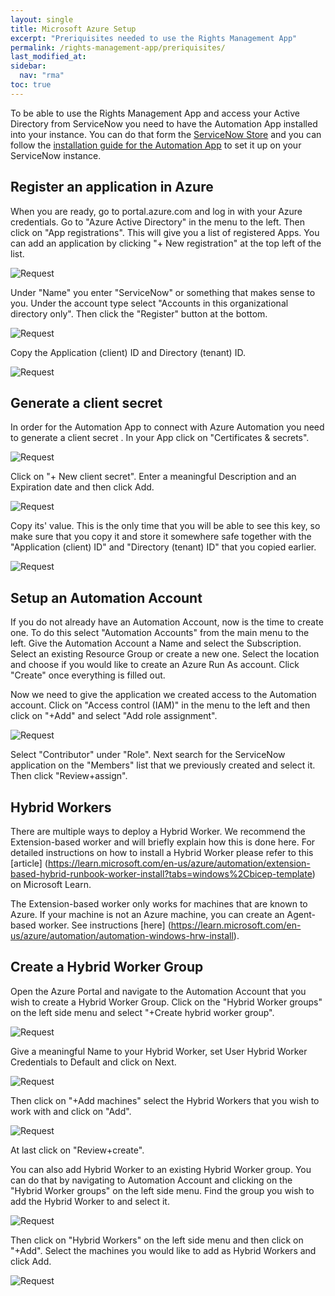 ```yaml
---
layout: single
title: Microsoft Azure Setup
excerpt: "Preriquisites needed to use the Rights Management App"
permalink: /rights-management-app/preriquisites/
last_modified_at: 
sidebar:
  nav: "rma"
toc: true
---
```


To be able to use the Rights Management App and access your Active Directory from ServiceNow you need to have the Automation App installed into your instance. You can do that form the [ServiceNow Store](https://store.servicenow.com) and you can follow the [installation guide for the Automation App](/automation-app/azure-setup/) to set it up on your ServiceNow instance.

## Register an application in Azure
When you are ready, go to portal.azure.com and log in with your Azure credentials. Go to "Azure Active Directory" in the menu to the left. Then click on "App registrations". This will give you a list of registered Apps. You can add an application by clicking "+ New registration" at the top left of the list.

![Request](/assets/images/appregistration.webp)

Under "Name" you enter "ServiceNow" or something that makes sense to you. Under the account type select "Accounts in this organizational directory only". Then click the "Register" button at the bottom.

![Request](/assets/images/appregistrationtwo.webp)

Copy the Application (client) ID and Directory (tenant) ID.

![Request](/assets/images/appiddirectoryid.webp)

## Generate a client secret 
In order for the Automation App to connect with Azure Automation you need to generate a client secret . In your App click on "Certificates & secrets".

![Request](/assets/images/clientsecret.webp)

Click on "+ New client secret". Enter a meaningful Description and an Expiration date and then click Add.

![Request](/assets/images/clientsecrettwo.webp)

Copy its' value. This is the only time that you will be able to see this key, so make sure that you copy it and store it somewhere safe together with the "Application (client) ID" and "Directory (tenant) ID" that you copied earlier.

![Request](/assets/images/secretvalue.webp)

## Setup an Automation Account
If you do not already have an Automation Account, now is the time to create one. To do this select "Automation Accounts" from the main menu to the left. Give the Automation Account a Name and select the Subscription. Select an existing Resource Group or create a new one. Select the location and choose if you would like to create an Azure Run As account. Click "Create" once everything is filled out.

Now we need to give the application we created access to the Automation account. Click on "Access control (IAM)" in the menu to the left and then click on "+Add" and select "Add role assignment". 

![Request](/assets/images/addroleassignment.webp)

Select "Contributor" under "Role". Next search for the ServiceNow application on the "Members" list that we previously created and select it. Then click "Review+assign".

## Hybrid Workers
There are multiple ways to deploy a Hybrid Worker. We recommend the Extension-based worker and will briefly explain how this is done here. For detailed instructions on how to install a Hybrid Worker please refer to this [article] (https://learn.microsoft.com/en-us/azure/automation/extension-based-hybrid-runbook-worker-install?tabs=windows%2Cbicep-template) on Microsoft Learn.

The Extension-based worker only works for machines that are known to Azure. If your machine is not an Azure machine, you can create an Agent-based worker. See instructions [here] (https://learn.microsoft.com/en-us/azure/automation/automation-windows-hrw-install).

## Create a Hybrid Worker Group
Open the Azure Portal and navigate to the Automation Account that you wish to create a Hybrid Worker Group. Click on the "Hybrid Worker groups" on the left side menu and select "+Create hybrid worker group".

![Request](/assets/images/createhybridworkergroup.webp)

Give a meaningful Name to your Hybrid Worker, set User Hybrid Worker Credentials to Default and click on Next.

![Request](/assets/images/hybridworkername.webp)

Then click on "+Add machines" select the Hybrid Workers that you wish to work with and click on "Add".

![Request](/assets/images/addmachine.webp)

At last click on "Review+create".

You can also add Hybrid Worker to an existing Hybrid Worker group. You can do that by navigating to Automation Account and clicking on the "Hybrid Worker groups" on the left side menu. Find the group you wish to add the Hybrid Worker to and select it.

![Request](/assets/images/addhybridworker.webp)

Then click on "Hybrid Workers" on the left side menu and then click on "+Add". Select the machines you would like to add as Hybrid Workers and click Add.

![Request](/assets/images/emihybridworkers2.webp)

